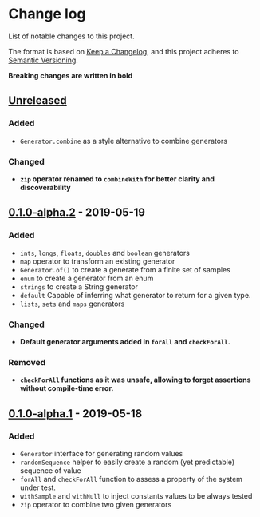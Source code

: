 # Change log
List of notable changes to this project.

The format is based on [Keep a Changelog](https://keepachangelog.com/en/1.0.0),
and this project adheres to [Semantic Versioning](https://semver.org/spec/v2.0.0.html).

**Breaking changes are written in bold**

## [Unreleased]
### Added 
* `Generator.combine` as a style alternative to combine generators

### Changed
* **`zip` operator renamed to `combineWith` for better clarity and discoverability**

## [0.1.0-alpha.2] - 2019-05-19
### Added
* `ints`, `longs`, `floats`, `doubles` and `boolean` generators
* `map` operator to transform an existing generator
* `Generator.of()` to create a generate from a finite set of samples
* `enum` to create a generator from an enum
* `strings` to create a String generator
* `default` Capable of inferring what generator to return for a given type.
* `lists`, `sets` and `maps` generators

### Changed
* **Default generator arguments added in `forAll` and `checkForAll`.**

### Removed
* **`checkForAll` functions as it was unsafe, allowing to forget assertions without compile-time error.**

## [0.1.0-alpha.1] - 2019-05-18
### Added
* `Generator` interface for generating random values
* `randomSequence` helper to easily create a random (yet predictable) sequence of value
* `forAll` and `checkForAll` function to assess a property of the system under test.
* `withSample` and `withNull` to inject constants values to be always tested
* `zip` operator to combine two given generators

[Unreleased]: https://github.com/jcornaz/kwik/compare/0.1.0-alpha.2...HEAD
[0.1.0-alpha.2]: https://github.com/jcornaz/kwik/compare/0.1.0-alpha.1...0.1.0-alpha.2
[0.1.0-alpha.1]: https://github.com/jcornaz/kwik/tree/0.1.0-alpha.1
